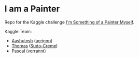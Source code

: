 # I am a Painter

Repo for the Kaggle challenge [I'm Something of a Painter Myself](https://www.kaggle.com/c/gan-getting-started).

Kaggle Team:
- [Aashutosh](https://www.kaggle.com/aerigon) ([aerigon](https://github.com/aerigon/))
- [Thomas](https://www.kaggle.com/thomasrood) ([Sudo-Creme](https://github.com/sudo-creme/))
- [Pascal](https://www.kaggle.com/pascalschroder) ([verrannt](https://github.com/verrannt))

